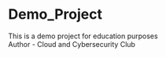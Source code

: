 # Demo_Project
This is a demo project for education purposes
<br>
Author - Cloud and Cybersecurity Club
